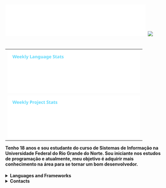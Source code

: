 <h1>
  <img src="https://raw.githubusercontent.com/mtzdantas/mtzdantas/master/name.svg" alt="Mateus Dantas">
  <img src="https://media.giphy.com/media/hhut7D136GMQU/giphy.gif" width="70">
</h1>

<table align="right">
  <tr>
    <td>
      <img height='135' src='https://raw.githubusercontent.com/mtzdantas/mtzdantas/master/images/wakatime_weekly_language_stats.svg'>
    </td>
  </tr>
  <tr>
    <td>
      <img height='135' src='https://raw.githubusercontent.com/mtzdantas/mtzdantas/master/images/wakatime_weekly_project_stats.svg'>  
    </td>
  </tr>
</table>

<h4 align="left">
Tenho 18 anos e sou estudante do curso de Sistemas de Informação na Universidade Federal do Rio Grande do Norte. Sou iniciante nos estudos de programação e atualmente, meu objetivo é adquirir mais conhecimento na área para se tornar um bom desenvolvedor.
</h5>

<details>
  <summary><b>Languages and Frameworks</b></summary> 
  <br>
  &nbsp; &nbsp; <a href="https://www.python.org/" title="Python"><img src="https://img.shields.io/badge/Python-FFD43B?style=for-the-badge&logo=python&logoColor=blue"></a>
  <a href="https://en.wikipedia.org/wiki/C_(programming_language)" title="C"><img src="https://img.shields.io/badge/c-%2300599C.svg?style=for-the-badge&logo=c&logoColor=white"></a>  
</details>

<details>
  <summary><b>Contacts</b></summary> 
  <br>
  &nbsp; &nbsp; <a href="https://www.instagram.com/mateusdantass/" title="Instagram"><img src="https://img.shields.io/badge/Instagram-%23E4405F.svg?style=for-the-badge&logo=Instagram&logoColor=white"></a>
  <a href="https://br.linkedin.com/" title="LinkedIn"><img src="https://img.shields.io/badge/linkedin-%230077B5.svg?style=for-the-badge&logo=linkedin&logoColor=white"></a>
</details>
